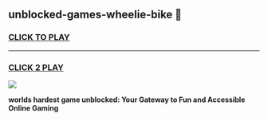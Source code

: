 
## unblocked-games-wheelie-bike 👋
<h3>
<a href="https://premium.freeplayer.one?title=unblocked-games-wheelie-bike&ref=14F">CLICK TO PLAY</a></h3>
<hr>

<h3>
<a href="https://premium.freeplayer.one?title=unblocked-games-wheelie-bike&ref=14F">CLICK 2 PLAY</a>
  
</h3>

<a href="https://premium.freeplayer.one?title=unblocked-games-wheelie-bike&ref=12F/"><img src="https://clearcache.store/games.png"></a>


**worlds hardest game unblocked: Your Gateway to Fun and Accessible Online Gaming**
